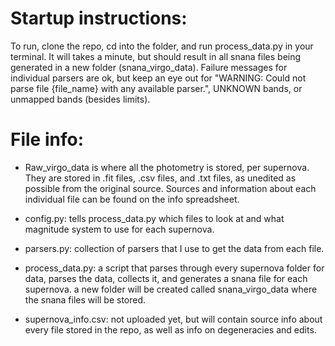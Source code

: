 # Startup instructions: 
To run, clone the repo, cd into the folder, and run process_data.py in your terminal. 
It will takes a minute, but should result in all snana files being generated in a new folder (snana_virgo_data).
Failure messages for individual parsers are ok, but keep an eye out for "WARNING: Could not parse file {file_name} with any available parser.", UNKNOWN bands, or unmapped bands (besides limits).


# File info: 
- Raw_virgo_data is where all the photometry is stored, per supernova. They are stored in .fit files, .csv files, and .txt files, as unedited as possible from the original source. Sources and information about each individual file can be found on the info spreadsheet.

- config.py: tells process_data.py which files to look at and what magnitude system to use for each supernova.

- parsers.py: collection of parsers that I use to get the data from each file.

- process_data.py: a script that parses through every supernova folder for data, parses the data, collects it, and generates a snana file for each supernova. a new folder will be created called snana_virgo_data where the snana files will be stored.

- supernova_info.csv: not uploaded yet, but will contain source info about every file stored in the repo, as well as info on degeneracies and edits.
